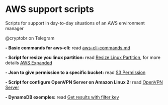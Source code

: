 # AWS support scripts

Scripts for support in day-to-day situations of an AWS environment manager

@cryptobr on Telegram

**- Basic commands for aws-cli:**
read [aws-cli-commands.md](https://github.com/crypto-br/AWS/blob/master/aws-cli-commands.md)

**- Script for resize you linux partition:**
read [Resize Linux Partition](https://github.com/crypto-br/AWS/blob/master/Resize_Linux_partition/resize_linux_partition.sh), for more details [AWS Expanded](https://docs.aws.amazon.com/AWSEC2/latest/UserGuide/recognize-expanded-volume-linux.html)

**- Json to give permission to a specific bucket:**
read [S3 Permission](https://github.com/crypto-br/AWS/blob/master/S3ResourcePermission.json)

**- Script for configure OpenVPN Server on Amazon Linux 2:**
read [OpenVPN Server](https://github.com/crypto-br/AWS/tree/master/EC2_OpenVPN_Server/readme.md)

**- DynamoDB exemples:**
read [Get results with filter key](https://github.com/crypto-br/AWS/tree/master/dynamoDB/getValueWithFilter.py)

